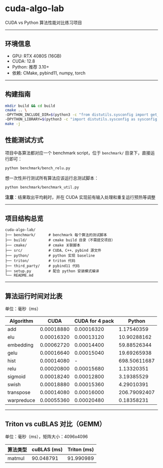 # cuda-algo-lab

CUDA vs Python 算法性能对比练习项目

---

## 环境信息

* GPU: RTX 4080S (16GB)
* CUDA: 12.8
* Python: 推荐 3.10+
* 依赖: CMake, pybind11, numpy, torch

---

## 构建指南

```bash
mkdir build && cd build
cmake .. \
-DPYTHON_INCLUDE_DIR=$(python3 -c "from distutils.sysconfig import get_python_inc; print(get_python_inc())") \
-DPYTHON_LIBRARY=$(python3 -c "import distutils.sysconfig as sysconfig; print(sysconfig.get_config_var('LIBDIR'))")
make -j
```

## 性能测试方式

项目中各算法都对应一个 benchmark script，位于 `benchmark/` 目录下，直接运行即可：

```bash
python benchmark/bench_relu.py
```

想一次性并行测试所有算法应该运行总测试脚本：

```bash
python benchmark/benchmark_util.py
```


**注意**：结果取出平均耗时，并在 CUDA 实现前有输入处理和重复运行预热等调整

---

## 项目结构总览

```
cuda-algo-lab/
├── benchmark/      # benchmark 每个算法的测试脚本
├── build/          # cmake build 目录（不需提交项目）
├── cmake/          # cmake 关联脚本
├── src/            # CUDA、C++、pybind 源文件
├── python/         # python 实现 baseline
├── triton/         # triton 代码
├── third_party/    # pybind11 代码
├── setup.py        # 配合 python 安装模式编译
└── README.md
```

---

## 算法运行时间对比表

单位：毫秒（ms）

| Algorithm  | CUDA       | CUDA for 4 pack | Python       |
| ---------- | ---------- | --------------- | ------------ |
| add        | 0.00018880 | 0.00016320      | 1.17540359   |
| elu        | 0.00016320 | 0.00013120      | 10.90288162  |
| embedding  | 0.00062720 | 0.00014400      | 59.88526344  |
| gelu       | 0.00016640 | 0.00015040      | 19.69265938  |
| hist       | 0.00014080 | -               | 698.50611687 |
| relu       | 0.00020800 | 0.00015680      | 1.13320351   |
| sigmoid    | 0.00018240 | 0.00012800      | 3.19385529   |
| swish      | 0.00018880 | 0.00015360      | 4.29010391   |
| transpose  | 0.00014080 | 0.00016000      | 206.79092407 |
| warpreduce | 0.00055360 | 0.00020480      | 0.18358231   |

---

## Triton vs cuBLAS 对比（GEMM）

单位：毫秒（ms），矩阵大小：4096x4096

| 算法类型   | cuBLAS (ms) | Triton (ms) | 
| ------ | ----------- | ----------- | 
| matmul | 90.048791   | 91.990989   | 

